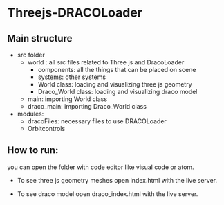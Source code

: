 # Threejs-DRACOLoader

## Main structure

 - src folder
   - world : all src files related to Three js and DracoLoader
     - components: all the things that can be placed on scene
     - systems: other systems
     - World class: loading and visualizing three js geometry
     - Draco_World class: loading and visualizing draco model              
   - main: importing World class
   - draco_main: importing Draco_World class
- modules:
  - dracoFiles: necessary files to use DRACOLoader
  - Orbitcontrols



## How to run:

you can open the folder with code editor like visual code or atom.

- To see three js geometry meshes open index.html with the live server.


- To see draco model open draco_index.html with the live server.
